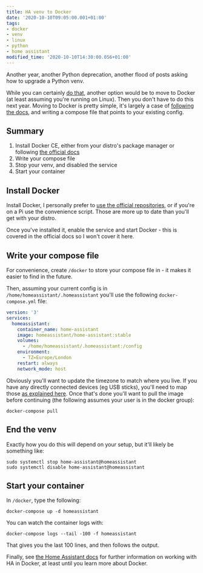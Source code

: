 ```yaml
---
title: HA venv to Docker
date: '2020-10-10T09:05:00.001+01:00'
tags:
- docker
- venv
- linux
- python
- home assistant
modified_time: '2020-10-10T14:30:00.056+01:00'
---
```


Another year, another Python deprecation, another flood of posts asking how to upgrade a Python venv. 

While you can certainly [do that](/upgrading-python-virtual-environment/), another option would be to move to Docker (at least assuming you're running on Linux). Then you don't have to do this next year. Moving to Docker is pretty simple, it's largely a case of [following the docs](https://www.home-assistant.io/installation/linux#install-home-assistant-container), and writing a compose file that points to your existing config.

## Summary

1.  Install Docker CE, either from your distro's package manager or following [the official docs](https://docs.docker.com/engine/install/)
2.  Write your compose file
3.  Stop your venv, and disabled the service
4.  Start your container

## Install Docker

Install Docker, I personally prefer to [use the official repositories](https://docs.docker.com/engine/install/), or if you're on a Pi use the convenience script. Those are more up to date than you'll get with your distro.

Once you've installed it, enable the service and start Docker - this is covered in the official docs so I won't cover it here.

## Write your compose file

For convenience, create `/docker` to store your compose file in - it makes it easier to find in the future.

Then, assuming your current config is in `/home/homeassistant/.homeassistant` you'll use the following `docker-compose.yml` file:

```yaml
version: '3'  
services:  
  homeassistant:  
    container_name: home-assistant  
    image: homeassistant/home-assistant:stable  
    volumes:  
      - /home/homeassistant/.homeassistant:/config  
    environment:  
      - TZ=Europe/London  
    restart: always  
    network_mode: host
```

Obviously you'll want to update the timezone to match where you live. If you have any directly connected devices (eg USB sticks), you'll need to map those [as explained here](https://www.home-assistant.io/docs/installation/docker/#exposing-devices). Once that's done you'll want to pull the image before continuing (the following assumes your user is in the docker group):

```
docker-compose pull
```

## End the venv

Exactly how you do this will depend on your setup, but it'll likely be something like:

```
sudo systemctl stop home-assistant@homeassistant  
sudo systemctl disable home-assistant@homeassistant
```

## Start your container

In `/docker`, type the following:

```
docker-compose up -d homeassistant
```

You can watch the container logs with:

```
docker-compose logs --tail -100 -f homeassistant
```

That gives you the last 100 lines, and then follows the output.

Finally, see [the Home Assistant docs](https://www.home-assistant.io/common-tasks/container/) for further information on working with HA in Docker, at least until you learn more about Docker.
